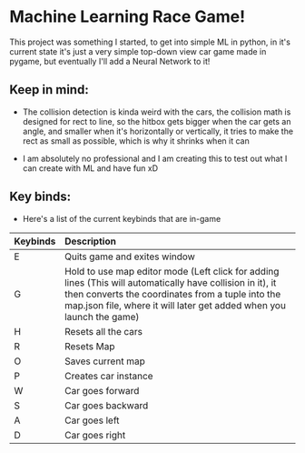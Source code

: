 # Machine Learning Race Game!

This project was something I started, to get into simple ML in python, in it's current state it's just a very simple top-down view car game made in pygame, but eventually I'll add a Neural Network to it!

## Keep in mind:

* The collision detection is kinda weird with the cars, the collision math is designed for rect to line, so the hitbox gets bigger when the car gets an angle, and smaller when it's horizontally or vertically, it tries to make the rect as small as possible, which is why it shrinks when it can

* I am absolutely no professional and I am creating this to test out what I can create with ML and have fun xD

## Key binds: 

* Here's a list of the current keybinds that are in-game

| Keybinds      | Description     |
| :------------- | :------------------------------ | 
| E | Quits game and exites window |
| G | Hold to use map editor mode (Left click for adding lines (This will automatically have collision in it), it then converts the coordinates from a tuple into the map.json file, where it will later get added when you launch the game) |
| H | Resets all the cars |
| R | Resets Map |
| O | Saves current map |
| P | Creates car instance |
| W | Car goes forward |
| S | Car goes backward |
| A | Car goes left |
| D | Car goes right |

<!-- * E - to quit game 

* G - hold to use map editor mode (Left click for adding lines (This will automatically have collision in it), it then converts the coordinates from a tuple into the map.json file, where it will later get added when you launch the game)

* H - Resets all the cars

* R - to reset Map 

* O - to save current map 

* P - to create car instance  -->